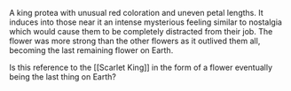 A king protea with unusual red coloration and uneven petal lengths. It induces into those near it an intense mysterious feeling similar to nostalgia which would cause them to be completely distracted from their job. The flower was more strong than the other flowers as it outlived them all, becoming the last remaining flower on Earth.

Is this reference to the [[Scarlet King]] in the form of a flower eventually being the last thing on Earth?
